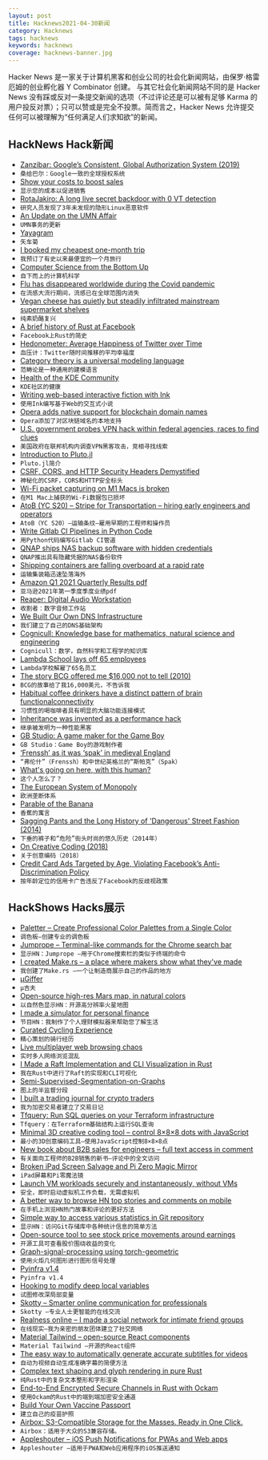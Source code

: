 ```yaml
---
layout: post
title: Hacknews2021-04-30新闻
category: Hacknews
tags: hacknews
keywords: hacknews
coverage: hacknews-banner.jpg
---
```


Hacker News 是一家关于计算机黑客和创业公司的社会化新闻网站，由保罗·格雷厄姆的创业孵化器 Y Combinator 创建。
与其它社会化新闻网站不同的是 Hacker News 没有踩或反对一条提交新闻的选项（不过评论还是可以被有足够 Karma 的用户投反对票）；只可以赞或是完全不投票。简而言之，Hacker News 允许提交任何可以被理解为“任何满足人们求知欲”的新闻。

## HackNews Hack新闻


- [Zanzibar: Google’s Consistent, Global Authorization System (2019)](https://research.google/pubs/pub48190/)
- `桑给巴尔：Google一致的全球授权系统`
- [Show your costs to boost sales](https://tips.ariyh.com/p/show-costs-to-boost-sales)
- `显示您的成本以促进销售`
- [RotaJakiro: A long live secret backdoor with 0 VT detection](https://blog.netlab.360.com/stealth_rotajakiro_backdoor_en/)
- `研究人员发现了3年未发现的隐形Linux恶意软件`
- [An Update on the UMN Affair](https://lwn.net/SubscriberLink/854645/334317047842b6c3/)
- `UMN事务的更新`
- [Yayagram](https://twitter.com/mrcatacroquer/status/1386318806411325440)
- `矢车菊`
- [I booked my cheapest one-month trip](https://benbernardblog.com/how-i-booked-my-absolutely-cheapest-one-month-trip-ever/)
- `我预订了有史以来最便宜的一个月旅行`
- [Computer Science from the Bottom Up](https://www.bottomupcs.com)
- `自下而上的计算机科学`
- [Flu has disappeared worldwide during the Covid pandemic](https://www.scientificamerican.com/article/flu-has-disappeared-worldwide-during-the-covid-pandemic/)
- `在流感大流行期间，流感已在全球范围内消失`
- [Vegan cheese has quietly but steadily infiltrated mainstream supermarket shelves](https://www.eater.com/22315684/vegan-cheese-history-ingredients-process-grocery-brands)
- `纯素奶酪复兴`
- [A brief history of Rust at Facebook](https://engineering.fb.com/2021/04/29/developer-tools/rust/)
- `Facebook上Rust的简史`
- [Hedonometer: Average Happiness of Twitter over Time](https://hedonometer.org/timeseries/en_all/?from=2019-10-29&to=2021-04-28)
- `血压计：Twitter随时间推移的平均幸福度`
- [Category theory is a universal modeling language](http://math.mit.edu/~dspivak/informatics/)
- `范畴论是一种通用的建模语言`
- [Health of the KDE Community](https://carlschwan.eu/2021/04/29/kde-contributions-health/)
- `KDE社区的健康`
- [Writing web-based interactive fiction with Ink](https://www.inklestudios.com/ink/web-tutorial/)
- `使用Ink编写基于Web的交互式小说`
- [Opera adds native support for blockchain domain names](https://blogs.opera.com/tips-and-tricks/2021/04/say-hello-to-web3-as-opera-adds-native-support-to-unstoppable-domains/)
- `Opera添加了对区块链域名的本地支持`
- [U.S. government probes VPN hack within federal agencies, races to find clues](https://www.reuters.com/technology/us-government-probes-vpn-hack-within-federal-agencies-races-find-clues-2021-04-29/)
- `美国政府在联邦机构内调查VPN黑客攻击，竞相寻找线索`
- [Introduction to Pluto.jl](https://www.juliafordatascience.com/first-steps-5-pluto/)
- `Pluto.jl简介`
- [CSRF, CORS, and HTTP Security Headers Demystified](https://blog.vnaik.com/posts/web-attacks.html)
- `神秘化的CSRF，CORS和HTTP安全标头`
- [Wi-Fi packet capturing on M1 Macs is broken](https://www.intuitibits.com/2021/02/05/whats-going-on-apple-part-2/)
- `在M1 Mac上捕获的Wi-Fi数据包已损坏`
- [AtoB (YC S20) – Stripe for Transportation – hiring early engineers and operators](https://atob.com/careers)
- `AtoB（YC S20）–运输条纹–雇用早期的工程师和操作员`
- [Write Gitlab CI Pipelines in Python Code](https://gitlab.com/dbsystel/gitlab-ci-python-library)
- `用Python代码编写Gitlab CI管道`
- [QNAP ships NAS backup software with hidden credentials](https://forum.qnap.com/viewtopic.php?f=45&t=160849&start=450#p788325)
- `QNAP推出具有隐藏凭据的NAS备份软件`
- [Shipping containers are falling overboard at a rapid rate](https://www.supplychainbrain.com/articles/33002-shipping-containers-are-falling-overboard-at-a-rapid-rate)
- `运输集装箱迅速坠落海外`
- [Amazon Q1 2021 Quarterly Results pdf](https://ir.aboutamazon.com/files/doc_financials/2021/q1/Amazon-Q1-2021-Earnings-Release.pdf)
- `亚马逊2021年第一季度季度业绩pdf`
- [Reaper: Digital Audio Workstation](https://www.reaper.fm/)
- `收割者：数字音频工作站`
- [We Built Our Own DNS Infrastructure](https://blog.replit.com/dns)
- `我们建立了自己的DNS基础架构`
- [Cognicull: Knowledge base for mathematics, natural science and engineering](https://cognicull.com/)
- `Cognicull：数学，自然科学和工程学的知识库`
- [Lambda School lays off 65 employees](https://lambdaschool.com/the-commons/update-lambda-school-team)
- `Lambda学校解雇了65名员工`
- [The story BCG offered me $16,000 not to tell (2010)](https://thetech.com/2010/04/09/dubai-v130-n18)
- `BCG的故事给了我16,000美元，不告诉我`
- [Habitual coffee drinkers have a distinct pattern of brain functionalconnectivity](https://www.nature.com/articles/s41380-021-01075-4)
- `习惯性的喝咖啡者具有明显的大脑功能连接模式`
- [Inheritance was invented as a performance hack](http://catern.com/inheritance.html)
- `继承被发明为一种性能黑客`
- [GB Studio: A game maker for the Game Boy](https://www.gbstudio.dev/)
- `GB Studio：Game Boy的游戏制作者`
- [‘Frenssh’ as it was ‘spak’ in medieval England](https://blogs.bl.uk/digitisedmanuscripts/2021/04/frenssh-as-it-was-spak.html)
- `“弗伦什”（Frenssh）和中世纪英格兰的“斯帕克”（Spak）`
- [What's going on here, with this human?](https://grahamduncan.blog/whats-going-on-here/)
- `这个人怎么了？`
- [The European System of Monopoly](https://thecounterbalance.substack.com/p/the-european-system-of-monopoly)
- `欧洲垄断体系`
- [Parable of the Banana](https://adamapples.blogspot.com/2021/03/parable-of-banana.html)
- `香蕉的寓言`
- [Sagging Pants and the Long History of 'Dangerous' Street Fashion (2014)](https://www.npr.org/sections/codeswitch/2014/09/11/347143588/sagging-pants-and-the-long-history-of-dangerous-street-fashion)
- `下垂的裤子和“危险”街头时尚的悠久历史（2014年）`
- [On Creative Coding (2018)](https://dry.ly/on-creative-coding)
- `关于创意编码（2018）`
- [Credit Card Ads Targeted by Age, Violating Facebook’s Anti-Discrimination Policy](https://themarkup.org/citizen-browser/2021/04/29/credit-card-ads-were-targeted-by-age-violating-facebooks-anti-discrimination-policy)
- `按年龄定位的信用卡广告违反了Facebook的反歧视政策`


## HackShows Hacks展示

- [ Paletter – Create Professional Color Palettes from a Single Color](https://www.paletter.app)
- `调色板–创建专业的调色板`
- [ Jumprope – Terminal-like commands for the Chrome search bar](http://jumprope.ai/)
- `显示HN：Jumprope –用于Chrome搜索栏的类似于终端的命令`
- [ I created Make.rs – a place where makers show what they've made](https://make.rs)
- `我创建了Make.rs –一个让制造商展示自己的作品的地方`
- [ μGiffer](https://iobureau.com/ugiffer/)
- `μ吉夫`
- [ Open-source high-res Mars map, in natural colors](https://mars26.com/)
- `以自然色显示HN：开源高分辨率火星地图`
- [ I made a simulator for personal finance](https://projectifi.io/)
- `节目HN：我制作了个人理财模拟器来帮助您了解生活`
- [ Curated Cycling Experience](https://ridevelo.com/)
- `精心策划的骑行经历`
- [ Live multiplayer web browsing chaos](https://comebrowsewithme.com:8002/login?token=token2&url=https://www.google.com)
- `实时多人网络浏览混乱`
- [ I Made a Raft Implementation and CLI Visualization in Rust](https://github.com/andreev-io/Raft)
- `我在Rust中进行了Raft的实现和CLI可视化`
- [ Semi-Supervised-Segmentation-on-Graphs](https://github.com/aGIToz/semi-supervised-segmentation-on-graphs)
- `图上的半监督分段`
- [ I built a trading journal for crypto traders](https://tradesheet.io)
- `我为加密交易者建立了交易日记`
- [ Tfquery: Run SQL queries on your Terraform infrastructure](https://github.com/mazen160/tfquery)
- `Tfquery：在Terraform基础结构上运行SQL查询`
- [ Minimal 3D creative coding tool – control 8×8×8 dots with JavaScript](https://doersino.github.io/tixyz/)
- `最小的3D创意编码工具–使用JavaScript控制8×8×8点`
- [ New book about B2B sales for engineers – full text access in comment](http://fastforwardbook.com)
- `有关面向工程师的B2B销售的新书–评论中的全文访问`
- [ Broken iPad Screen Salvage and Pi Zero Magic Mirror](https://www.youtube.com/watch?v=ENKhizrCuPU)
- `iPad屏幕和Pi零魔法镜`
- [ Launch VM workloads securely and instantaneously, without VMs](item?id=26976569)
- `安全，即时启动虚拟机工作负载，无需虚拟机`
- [ A better way to browse HN top stories and comments on mobile](http://Hacker-scroller.com)
- `在手机上浏览HN热门故事和评论的更好方法`
- [ Simple way to access various statistics in Git repository](https://github.com/arzzen/git-quick-stats)
- `显示HN：访问Git存储库中各种统计信息的简单方法`
- [ Open-source tool to see stock price movements around earnings](https://benkaiser.github.io/earnings)
- `开源工具可查看股价围绕收益的变化`
- [ Graph-signal-processing using torch-geometric](https://github.com/aGIToz/Graph_Signal_Processing)
- `使用火炬几何图形进行图形信号处理`
- [ Pyinfra v1.4](https://github.com/Fizzadar/pyinfra/releases/tag/v1.4)
- `Pyinfra v1.4`
- [ Hooking to modify deep local variables](https://churchofthought.org/blog/2020/10/15/coursera-playback-speed-a-cross-browser-webextension/)
- `试图修改深局部变量`
- [ Skotty – Smarter online communication for professionals](https://skotty.io/en)
- `Skotty –专业人士更智能的在线交流`
- [ Realness online – I made a social network for intimate friend groups](https://github.com/realness-online/web)
- `在线现实–我为亲密的朋友团体建立了社交网络`
- [ Material Tailwind – open-source React components](https://material-tailwind.com/)
- `Material Tailwind –开源的React组件`
- [ The easy way to automatically generate accurate subtitles for videos](https://editr.io/beta)
- `自动为视频自动生成准确字幕的简便方法`
- [ Complex text shaping and glyph rendering in pure Rust](https://github.com/dfrg/swash)
- `纯Rust中的复杂文本整形和字形渲染`
- [ End-to-End Encrypted Secure Channels in Rust with Ockam](https://www.youtube.com/watch?v=ndujK8lTTVY)
- `使用Ockam的Rust中的端到端加密安全通道`
- [ Build Your Own Vaccine Passport](https://vaxpass.dev)
- `建立自己的疫苗护照`
- [ Airbox: S3-Compatible Storage for the Masses. Ready in One Click.](https://www.airbox.ai/blog/s3-compatible-storage-in-one-click/)
- `Airbox：适用于大众的S3兼容存储。`
- [ Appleshouter – iOS Push Notifications for PWAs and Web apps](https://github.com/kosmigramma/appleshouter)
- `Appleshouter –适用于PWA和Web应用程序的iOS推送通知`


